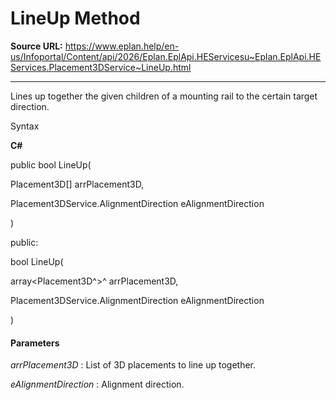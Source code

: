 # LineUp Method

**Source URL:** https://www.eplan.help/en-us/Infoportal/Content/api/2026/Eplan.EplApi.HEServicesu~Eplan.EplApi.HEServices.Placement3DService~LineUp.html

---

Lines up together the given children of a mounting rail to the certain target direction.

Syntax

**C#**



public bool LineUp( 

   Placement3D[] arrPlacement3D,

   Placement3DService.AlignmentDirection eAlignmentDirection

)

public:

bool LineUp( 

   array<Placement3D^>^ arrPlacement3D,

   Placement3DService.AlignmentDirection eAlignmentDirection

)


#### Parameters

*arrPlacement3D*
:   List of 3D placements to line up together.

*eAlignmentDirection*
:   Alignment direction.
